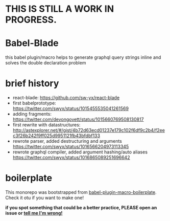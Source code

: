 # THIS IS STILL A WORK IN PROGRESS.

# Babel-Blade

this babel plugin/macro helps to generate graphql query strings inline and solves the double declaration problem

# brief history

- react-blade: https://github.com/sw-yx/react-blade
- first babelprototype: https://twitter.com/swyx/status/1015455535041261569
- adding fragments: https://twitter.com/devongovett/status/1015660769508130817
- first rewrite with datastructures: http://astexplorer.net/#/gist/4b72d63ecd01237e179c102f6df9c2b4/f2eec3f26b242f9ff025d9951121fb43bfdbf133
- rewrote parser, added destructuring and arguments https://twitter.com/swyx/status/1016566204973113345
- rewrote graphql compiler, added argument hashing/auto aliases https://twitter.com/swyx/status/1016865089251696642

# boilerplate

This monorepo was bootstrapped from [babel-plugin-macro-boilerplate](https://github.com/sw-yx/babel-plugin-macro-boilerplate). Check it otu if you want to make one!

**if you spot something that could be a better practice, PLEASE open an issue or [tell me I'm wrong!](https://twitter.com/swyx)**